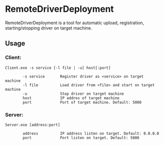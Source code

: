 # RemoteDriverDeployment

RemoteDriverDeployment is a tool for automatic upload, registration, starting/stopping driver on target machine.

## Usage

### Client:
```
Client.exe -s service [-l file | -u] host[:port]

        -s service       Register driver as <service> on target machine
        -l file          Load driver from <file> and start on target machine
        -u               Stop driver on target machine
        host             IP addres of target machine
        port             Port of target machine. Default: 5000
```

### Server:
```
Server.exe [address:port]

        address          IP address listen on target. Default: 0.0.0.0
        port             Port listen on target. Default: 5000
```
